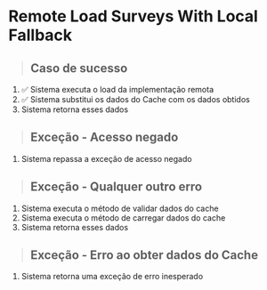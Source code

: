 # Remote Load Surveys With Local Fallback

> ## Caso de sucesso
1. ✅ Sistema executa o load da implementação remota
2. ✅ Sistema substitui os dados do Cache com os dados obtidos
3. Sistema retorna esses dados

> ## Exceção - Acesso negado
1. Sistema repassa a exceção de acesso negado

> ## Exceção - Qualquer outro erro
1. Sistema executa o método de validar dados do cache
2. Sistema executa o método de carregar dados do cache
3. Sistema retorna esses dados

> ## Exceção - Erro ao obter dados do Cache
1. Sistema retorna uma exceção de erro inesperado